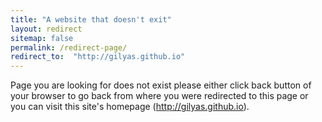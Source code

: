 ```yaml
---
title: "A website that doesn't exit"
layout: redirect
sitemap: false
permalink: /redirect-page/
redirect_to:  "http://gilyas.github.io"
---
```

Page you are looking for does not exist please either click back button of your browser to go back from where you were redirected to this page or you can visit this site's homepage (http://gilyas.github.io).